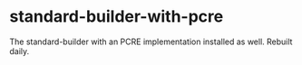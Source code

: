 # standard-builder-with-pcre

The standard-builder with an PCRE implementation installed as well. Rebuilt daily.
